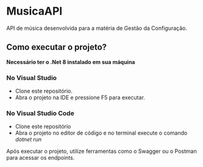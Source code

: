 # MusicaAPI
API de música desenvolvida para a matéria de Gestão da Configuração.

## Como executar o projeto?
**Necessário ter o .Net 8 instalado em sua máquina**
### No Visual Studio
- Clone este repositório.
- Abra o projeto na IDE e pressione F5 para executar.
### No Visual Studio Code
- Clone este repositório
- Abra o projeto no editor de código e no terminal execute o comando _dotnet run_

Após executar o projeto, utilize ferramentas como o Swagger ou o Postman para acessar os endpoints.